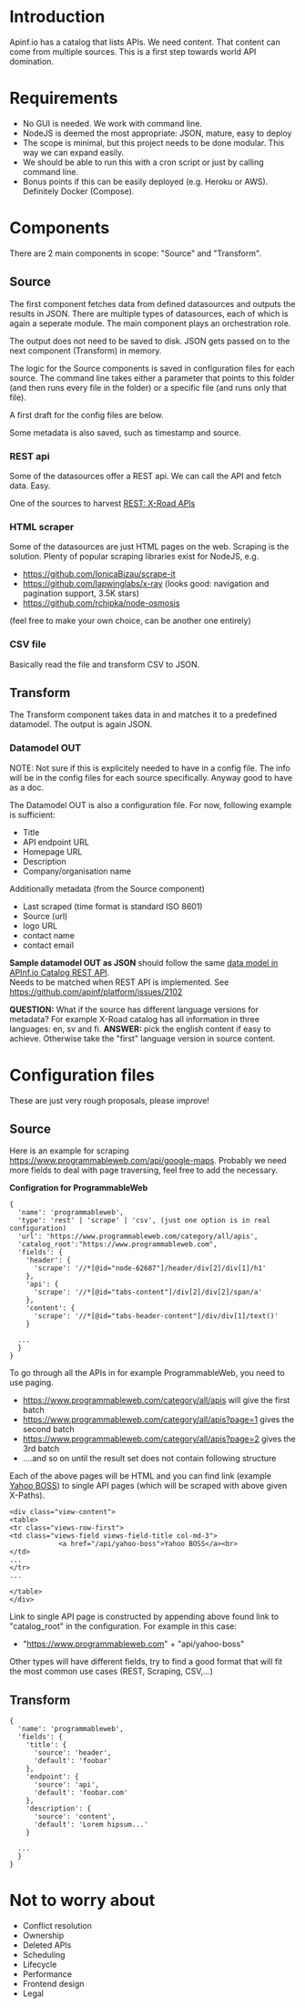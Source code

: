 # Introduction
Apinf.io has a catalog that lists APIs. We need content.
That content can come from multiple sources. This is a first step towards world API domination.

# Requirements
- No GUI is needed. We work with command line.
- NodeJS is deemed the most appropriate: JSON, mature, easy to deploy
- The scope is minimal, but this project needs to be done modular. This way we can expand easily.
- We should be able to run this with a cron script or just by calling command line.
- Bonus points if this can be easily deployed (e.g. Heroku or AWS). Definitely Docker (Compose).

# Components
There are 2 main components in scope: "Source" and "Transform".

## Source
The first component fetches data from defined datasources and outputs the results in JSON. There are multiple types of datasources, each of which is again a seperate module. The main component plays an orchestration role.

The output does not need to be saved to disk. JSON gets passed on to the next component (Transform) in memory.

The logic for the Source components is saved in configuration files for each source. The command line takes either a parameter that points to this folder (and then runs every file in the folder) or a specific file (and runs only that file).

A first draft for the config files are below.

Some metadata is also saved, such as timestamp and source.

### REST api
Some of the datasources offer a REST api. We can call the API and fetch data. Easy.

One of the sources to harvest [REST: X-Road APIs](https://github.com/apinf/api-harvestor/blob/master/REST-xroad.md)

### HTML scraper
Some of the datasources are just HTML pages on the web. Scraping is the solution.
Plenty of popular scraping libraries exist for NodeJS, e.g.
- https://github.com/IonicaBizau/scrape-it
- https://github.com/lapwinglabs/x-ray (looks good: navigation and pagination support, 3.5K stars)
- https://github.com/rchipka/node-osmosis

(feel free to make your own choice, can be another one entirely)


### CSV file
Basically read the file and transform CSV to JSON.

## Transform
The Transform component takes data in and matches it to a predefined datamodel. The output is again JSON.

### Datamodel OUT
NOTE: Not sure if this is explicitely needed to have in a config file. The info will be in the config files for each source specifically. Anyway good to have as a doc.

The Datamodel OUT is also a configuration file. For now, following example is sufficient:
- Title
- API endpoint URL
- Homepage URL
- Description
- Company/organisation name

Additionally metadata (from the Source component)
- Last scraped (time format is standard ISO 8601)
- Source (url)
- logo URL
- contact name
- contact email

**Sample datamodel OUT as JSON** should follow the same [data model in APInf.io Catalog REST API](https://github.com/apinf/api-harvester/blob/master/data-models-as-json.md).  
Needs to be matched when REST API is implemented. See https://github.com/apinf/platform/issues/2102

**QUESTION:** What if the source has different language versions for metadata? For example X-Road catalog has all information in three languages: en, sv and fi. 
**ANSWER:** pick the english content if easy to achieve. Otherwise take the "first" language version in source content.  


# Configuration files
These are just very rough proposals, please improve!

## Source
Here is an example for scraping https://www.programmableweb.com/api/google-maps. Probably we need more fields to deal with page traversing, feel free to add the necessary.

**Configration for ProgrammableWeb**

```
{
  'name': 'programmableweb',
  'type': 'rest' | 'scrape' | 'csv', (just one option is in real configuration)
  'url': 'https://www.programmableweb.com/category/all/apis',
  'catalog_root':"https://www.programmableweb.com",
  'fields': {
    'header': {
      'scrape': '//*[@id="node-62687"]/header/div[2]/div[1]/h1'
    },
    'api': {
      'scrape': '//*[@id="tabs-content"]/div[2]/div[2]/span/a'
    },
    'content': {
      'scrape': '//*[@id="tabs-header-content"]/div/div[1]/text()'
    }
  
  ...
  }
}
```

To go through all the APIs in for example ProgrammableWeb, you need to use paging. 
* https://www.programmableweb.com/category/all/apis will give the first batch
* https://www.programmableweb.com/category/all/apis?page=1 gives the second batch
* https://www.programmableweb.com/category/all/apis?page=2 gives the 3rd batch
* ....and so on until the result set does not contain following structure

Each of the above pages will be HTML and you can find link (example <a href="/api/yahoo-boss">Yahoo BOSS</a>) to single API pages (which will be scraped with above given X-Paths). 

```
<div class="view-content">
<table>
<tr class="views-row-first">
<td class="views-field views-field-title col-md-3">
            <a href="/api/yahoo-boss">Yahoo BOSS</a><br>
</td>
...
</tr>
...

</table>
</div>
```

Link to single API page is constructed by appending above found link to "catalog_root" in the configuration. For example in this case: 
* "https://www.programmableweb.com" + "api/yahoo-boss"


Other types will have different fields, try to find a good format that will fit the most common use cases (REST, Scraping, CSV,...)

## Transform

```
{
  'name': 'programmableweb',
  'fields': {
    'title': {
      'source': 'header',
      'default': 'foobar'
    },
    'endpoint': {
      'source': 'api',
      'default': 'foobar.com'
    },
    'description': {
      'source': 'content',
      'default': 'Lorem hipsum...'
    }
    
  ...
  }
}
```

# Not to worry about
- Conflict resolution
- Ownership
- Deleted APIs
- Scheduling
- Lifecycle
- Performance
- Frontend design
- Legal
